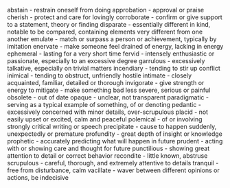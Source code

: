 abstain - restrain oneself from doing
approbation - approval or praise
cherish - protect and care for lovingly
corroborate - confirm or give support to a statement, theory or finding
disparate - essentially different in kind, notable to be compared, containing elements very different from one another
emulate - match or surpass a person or achievement, typically by imitation
enervate - make someone feel drained of energy, lacking in energy
ephemeral - lasting for a very short time
fervid - intensely enthusiastic or passionate, especially to an excessive degree
garrulous - excessively talkative, especially on trivial matters
incendiary - tending to stir up conflict
inimical - tending to obstruct, unfriendly hostile
intimate - closely acquainted, familiar, detailed or thorough
invigorate - give strength or energy to
mitigate - make something bad less severe, serious or painful
obsolete - out of date
opaque - unclear, not transparent
paradigmatic - serving as a typical example of something, of or denoting
pedantic - excessively concerned with minor details, over-scrupulous
placid - not easily upset or excited, calm and peaceful
polemical - of or involving strongly critical writing or speech
precipitate - cause to happen suddenly, unexpectedly or premature
profundity - great depth of insight or knowledge
prophetic - accurately predicting what will happen in future
prudent - acting with or showing care and thought for future
punctilious - showing great attention to detail or correct behavior
recondite - little known, abstruse
scrupulous - careful, thorough, and extremely attentive to details
tranquil - free from disturbance, calm
vacillate - waver between different opinions or actions, be indecisive
